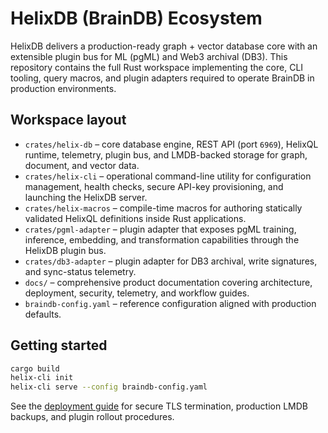 # HelixDB (BrainDB) Ecosystem

HelixDB delivers a production-ready graph + vector database core with an extensible plugin
bus for ML (pgML) and Web3 archival (DB3). This repository contains the full Rust workspace
implementing the core, CLI tooling, query macros, and plugin adapters required to operate
BrainDB in production environments.

## Workspace layout

- `crates/helix-db` – core database engine, REST API (port `6969`), HelixQL runtime, telemetry,
  plugin bus, and LMDB-backed storage for graph, document, and vector data.
- `crates/helix-cli` – operational command-line utility for configuration management, health
  checks, secure API-key provisioning, and launching the HelixDB server.
- `crates/helix-macros` – compile-time macros for authoring statically validated HelixQL
  definitions inside Rust applications.
- `crates/pgml-adapter` – plugin adapter that exposes pgML training, inference, embedding, and
  transformation capabilities through the HelixDB plugin bus.
- `crates/db3-adapter` – plugin adapter for DB3 archival, write signatures, and sync-status
  telemetry.
- `docs/` – comprehensive product documentation covering architecture, deployment, security,
  telemetry, and workflow guides.
- `braindb-config.yaml` – reference configuration aligned with production defaults.

## Getting started

```bash
cargo build
helix-cli init
helix-cli serve --config braindb-config.yaml
```

See the [deployment guide](docs/deployment.md) for secure TLS termination, production LMDB
backups, and plugin rollout procedures.
